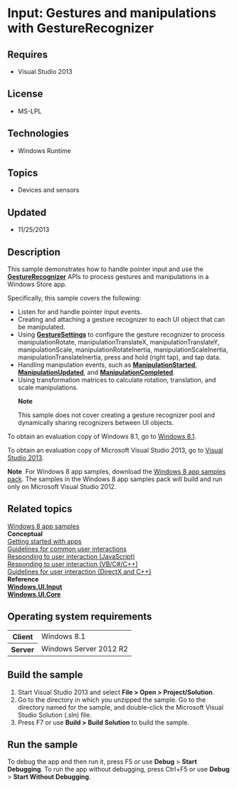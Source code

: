 # Input: Gestures and manipulations with GestureRecognizer
## Requires
- Visual Studio 2013
## License
- MS-LPL
## Technologies
- Windows Runtime
## Topics
- Devices and sensors
## Updated
- 11/25/2013
## Description

<div id="mainSection">
<p>This sample demonstrates how to handle pointer input and use the <a href="http://msdn.microsoft.com/library/windows/apps/br241937">
<b>GestureRecognizer</b></a>&nbsp;APIs to process gestures and manipulations in a Windows Store app.
</p>
<p>Specifically, this sample covers the following:</p>
<ul>
<li>Listen for and handle pointer input events. </li><li>Creating and attaching a gesture recognizer to each UI object that can be manipulated.
</li><li>Using <a href="http://msdn.microsoft.com/library/windows/apps/br241971"><b>GestureSettings</b></a> to configure the gesture recognizer to process manipulationRotate, manipulationTranslateX, manipulationTranslateY, manipulationScale, manipulationRotateInertia,
 manipulationScaleInertia, manipulationTranslateInertia, press and hold (right tap), and tap data.
</li><li>Handling manipulation events, such as <a href="http://msdn.microsoft.com/library/windows/apps/br241957">
<b>ManipulationStarted</b></a>, <a href="http://msdn.microsoft.com/library/windows/apps/br241958">
<b>ManipulationUpdated</b></a>, and <a href="http://msdn.microsoft.com/library/windows/apps/br241955">
<b>ManipulationCompleted</b></a>. </li><li>Using transformation matrices to calculate rotation, translation, and scale manipulations.
<p></p>
<p class="note"><b>Note</b>&nbsp;&nbsp;</p>
<p class="note">This sample does not cover creating a gesture recognizer pool and dynamically sharing recognizers between UI objects.</p>
<p></p>
<p></p>
</li></ul>
<p></p>
<p>To obtain an evaluation copy of Windows&nbsp;8.1, go to <a href="http://go.microsoft.com/fwlink/p/?linkid=301696">
Windows&nbsp;8.1</a>.</p>
<p>To obtain an evaluation copy of Microsoft Visual Studio&nbsp;2013, go to <a href="http://go.microsoft.com/fwlink/p/?linkid=301697">
Visual Studio&nbsp;2013</a>.</p>
<p></p>
<p class="note"><b>Note</b>&nbsp;&nbsp;For Windows&nbsp;8 app samples, download the <a href="http://go.microsoft.com/fwlink/p/?LinkId=301698">
Windows&nbsp;8 app samples pack</a>. The samples in the Windows&nbsp;8 app samples pack will build and run only on Microsoft Visual Studio&nbsp;2012.</p>
<p></p>
<h2><a id="related_topics"></a>Related topics</h2>
<dl><dt><a href="http://go.microsoft.com/fwlink/p/?LinkID=227694">Windows 8 app samples</a>
</dt><dt><b>Conceptual</b> </dt><dt><a href="http://msdn.microsoft.com/library/windows/apps/">Getting started with apps</a>
</dt><dt><a href="http://msdn.microsoft.com/library/windows/apps/hh465370">Guidelines for common user interactions</a>
</dt><dt><a href="http://msdn.microsoft.com/library/windows/apps/hh700412">Responding to user interaction (JavaScript)</a>
</dt><dt><a href="http://msdn.microsoft.com/library/windows/apps/hh465397">Responding to user interaction (VB/C#/C&#43;&#43;)</a>
</dt><dt><a href="http://msdn.microsoft.com/library/windows/apps/hh994926">Guidelines for user interaction (DirectX and C&#43;&#43;)</a>
</dt><dt><b>Reference</b> </dt><dt><a href="http://msdn.microsoft.com/library/windows/apps/br242084"><b>Windows.UI.Input</b></a>
</dt><dt><a href="http://msdn.microsoft.com/library/windows/apps/br208383"><b>Windows.UI.Core</b></a>
</dt></dl>
<h2>Operating system requirements</h2>
<table>
<tbody>
<tr>
<th>Client</th>
<td><dt>Windows&nbsp;8.1 </dt></td>
</tr>
<tr>
<th>Server</th>
<td><dt>Windows Server&nbsp;2012&nbsp;R2 </dt></td>
</tr>
</tbody>
</table>
<h2>Build the sample</h2>
<ol>
<li>Start Visual Studio&nbsp;2013 and select <b>File &gt; Open &gt; Project/Solution</b>.
</li><li>Go to the directory in which you unzipped the sample. Go to the directory named for the sample, and double-click the Microsoft Visual Studio Solution (.sln) file.
</li><li>Press F7 or use <b>Build &gt; Build Solution</b> to build the sample. </li></ol>
<h2>Run the sample</h2>
<p>To debug the app and then run it, press F5 or use <b>Debug</b> &gt; <b>Start Debugging</b>. To run the app without debugging, press Ctrl&#43;F5 or use
<b>Debug</b> &gt; <b>Start Without Debugging</b>.</p>
</div>
